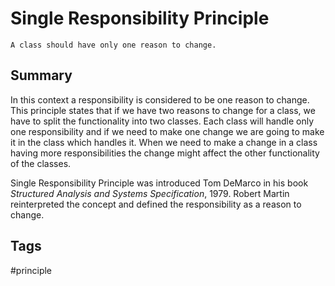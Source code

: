 # Single Responsibility Principle

```
A class should have only one reason to change.
```

## Summary

In this context a responsibility is considered to be one reason to change. This principle states that if we have two reasons to change for a class, we have to split the functionality into two classes. Each class will handle only one responsibility and if we need to make one change we are going to make it in the class which handles it. When we need to make a change in a class having more responsibilities the change might affect the other functionality of the classes.

Single Responsibility Principle was introduced Tom DeMarco in his book *Structured Analysis and Systems Specification*, 1979. Robert Martin reinterpreted the concept and defined the responsibility as a reason to change.

## Tags

#principle 